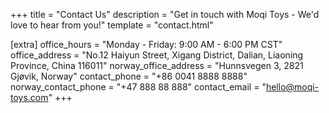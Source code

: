 +++
title = "Contact Us"
description = "Get in touch with Moqi Toys - We'd love to hear from you!"
template = "contact.html"

[extra]
office_hours = "Monday - Friday: 9:00 AM - 6:00 PM CST"
office_address = "No.12 Haiyun Street, Xigang District, Dalian, Liaoning Province, China 116011"
norway_office_address = "Hunnsvegen 3, 2821 Gjøvik, Norway"
contact_phone = "+86 0041 8888 8888"
norway_contact_phone = "+47 888 88 888"
contact_email = "hello@moqi-toys.com"
+++

